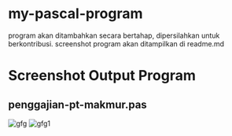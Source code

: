 # my-pascal-program
program akan ditambahkan secara bertahap, dipersilahkan untuk berkontribusi. screenshot program akan ditampilkan di readme.md

# Screenshot Output Program

## penggajian-pt-makmur.pas
![gfg](https://user-images.githubusercontent.com/32717763/49680349-16ee8880-fac6-11e8-9c5f-e5a8084d8257.png)
![gfg1](https://user-images.githubusercontent.com/32717763/49680348-16ee8880-fac6-11e8-90c3-0ea1d3f93359.jpg)

